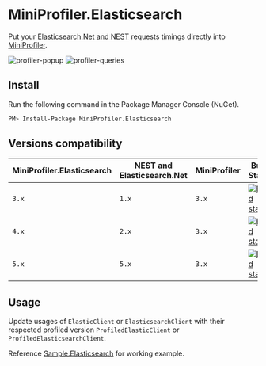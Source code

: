 # MiniProfiler.Elasticsearch
Put your [Elasticsearch.Net and NEST](https://github.com/elastic/elasticsearch-net) requests timings directly into [MiniProfiler](https://github.com/MiniProfiler/dotnet).

![profiler-popup](https://user-images.githubusercontent.com/3474842/30780873-de83efd8-a11d-11e7-8735-49dea4a1d4f1.png)
![profiler-queries](https://user-images.githubusercontent.com/3474842/30780952-edf8adea-a11e-11e7-8d64-c65331f389bf.png)

## Install
Run the following command in the Package Manager Console (NuGet).
```bash
PM> Install-Package MiniProfiler.Elasticsearch
```
## Versions compatibility
| MiniProfiler.Elasticsearch | NEST and Elasticsearch.Net | MiniProfiler | Build Status | NuGet Feed |
| -------------------------- | -------------------------- | ------------ | ------------ | ---------- |
| `3.x` | `1.x` | `3.x` | [![Build status](https://ci.appveyor.com/api/projects/status/y6k4dia1iamrki8m/branch/3.x?svg=true)](https://ci.appveyor.com/project/romansp/miniprofiler-elasticsearch/branch/3.x) | [![Nuget feed](https://img.shields.io/badge/nuget-v3.2.0-blue.svg)](https://www.nuget.org/packages/MiniProfiler.Elasticsearch/3.2.0)
| `4.x` | `2.x` | `3.x` | [![Build status](https://ci.appveyor.com/api/projects/status/y6k4dia1iamrki8m/branch/4.x?svg=true)](https://ci.appveyor.com/project/romansp/miniprofiler-elasticsearch/branch/4.x) | [![Nuget feed](https://img.shields.io/badge/nuget-v4.0.0-blue.svg)](https://www.nuget.org/packages/MiniProfiler.Elasticsearch/4.0.0)
| `5.x` | `5.x` | `3.x` | [![Build status](https://ci.appveyor.com/api/projects/status/y6k4dia1iamrki8m/branch/master?svg=true)](https://ci.appveyor.com/project/romansp/miniprofiler-elasticsearch/branch/master) | [![Nuget feed](https://img.shields.io/nuget/vpre/MiniProfiler.Elasticsearch.svg)](https://www.nuget.org/packages/MiniProfiler.Elasticsearch)

## Usage
Update usages of ``ElasticClient`` or ``ElasticsearchClient`` with their respected profiled version ``ProfiledElasticClient`` or ``ProfiledElasticsearchClient``.

Reference [Sample.Elasticsearch](https://github.com/romansp/MiniProfiler.Elasticsearch/tree/master/samples/Sample.Elasticsearch) for working example.
